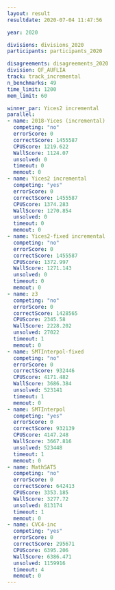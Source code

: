 ```yaml
---
layout: result
resultdate: 2020-07-04 11:47:56

year: 2020

divisions: divisions_2020
participants: participants_2020

disagreements: disagreements_2020
division: QF_AUFLIA
track: track_incremental
n_benchmarks: 49
time_limit: 1200
mem_limit: 60

winner_par: Yices2 incremental
parallel:
- name: 2018-Yices (incremental)
  competing: "no"
  errorScore: 0
  correctScore: 1455587
  CPUScore: 1219.622
  WallScore: 1124.07
  unsolved: 0
  timeout: 0
  memout: 0
- name: Yices2 incremental
  competing: "yes"
  errorScore: 0
  correctScore: 1455587
  CPUScore: 1374.283
  WallScore: 1270.854
  unsolved: 0
  timeout: 0
  memout: 0
- name: Yices2-fixed incremental
  competing: "no"
  errorScore: 0
  correctScore: 1455587
  CPUScore: 1372.997
  WallScore: 1271.143
  unsolved: 0
  timeout: 0
  memout: 0
- name: z3
  competing: "no"
  errorScore: 0
  correctScore: 1428565
  CPUScore: 2345.58
  WallScore: 2228.202
  unsolved: 27022
  timeout: 1
  memout: 0
- name: SMTInterpol-fixed
  competing: "no"
  errorScore: 0
  correctScore: 932446
  CPUScore: 4171.482
  WallScore: 3686.384
  unsolved: 523141
  timeout: 1
  memout: 0
- name: SMTInterpol
  competing: "yes"
  errorScore: 0
  correctScore: 932139
  CPUScore: 4147.248
  WallScore: 3667.816
  unsolved: 523448
  timeout: 1
  memout: 0
- name: MathSAT5
  competing: "no"
  errorScore: 0
  correctScore: 642413
  CPUScore: 3353.185
  WallScore: 3277.72
  unsolved: 813174
  timeout: 1
  memout: 0
- name: CVC4-inc
  competing: "yes"
  errorScore: 0
  correctScore: 295671
  CPUScore: 6395.206
  WallScore: 6386.471
  unsolved: 1159916
  timeout: 4
  memout: 0
---
```

